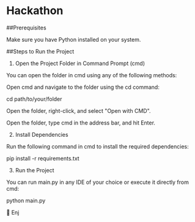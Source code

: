 # Hackathon


##Prerequisites

Make sure you have Python installed on your system.

##Steps to Run the Project

1. Open the Project Folder in Command Prompt (cmd)

You can open the folder in cmd using any of the following methods:

Open cmd and navigate to the folder using the cd command:

cd path/to/your/folder

Open the folder, right-click, and select "Open with CMD".

Open the folder, type cmd in the address bar, and hit Enter.

2. Install Dependencies

Run the following command in cmd to install the required dependencies:

pip install -r requirements.txt

3. Run the Project

You can run main.py in any IDE of your choice or execute it directly from cmd:

python main.py

🎉 Enj
